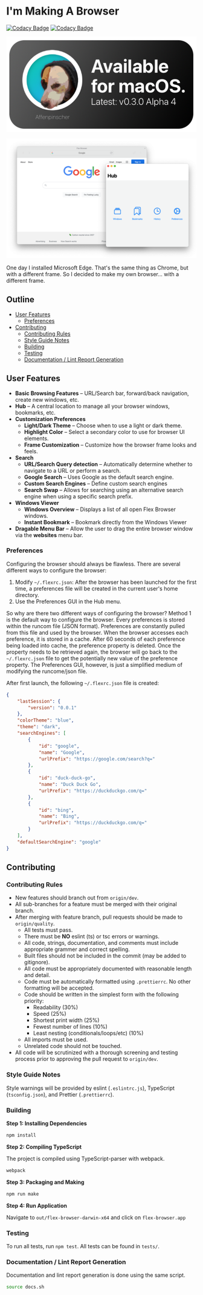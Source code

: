 # I'm Making A Browser

[![Codacy Badge](https://app.codacy.com/project/badge/Grade/d3aa9ab6f4e2428994c506a1ce4ecf1e)](https://www.codacy.com/gh/VirajShah21/FlexBrowser/dashboard?utm_source=github.com&utm_medium=referral&utm_content=VirajShah21/FlexBrowser&utm_campaign=Badge_Grade)
[![Codacy Badge](https://app.codacy.com/project/badge/Coverage/d3aa9ab6f4e2428994c506a1ce4ecf1e)](https://www.codacy.com/gh/VirajShah21/FlexBrowser/dashboard?utm_source=github.com&utm_medium=referral&utm_content=VirajShah21/FlexBrowser&utm_campaign=Badge_Coverage)

![](README/AvailableForMac.png)

![Browser Thumbnail](README/BrowserThumb.png)

One day I installed Microsoft Edge. That's the same thing as Chrome, but with a different frame. So I decided to make my own browser... with a different frame.

## Outline

-   [User Features](#user-features)
    -   [Preferences](#preferences)
-   [Contributing](#contributing)
    -   [Contributing Rules](#contributing-rules)
    -   [Style Guide Notes](#style-guide-notes)
    -   [Building](#building)
    -   [Testing](#testing)
    -   [Documentation / Lint Report Generation](#documentation--lint-report-generation)

## User Features

-   **Basic Browsing Features** – URL/Search bar, forward/back navigation, create new windows, etc.
-   **Hub** – A central location to manage all your browser windows, bookmarks, etc.
-   **Customization Preferences**
    -   **Light/Dark Theme** – Choose when to use a light or dark theme.
    -   **Highlight Color** – Select a secondary color to use for browser UI elements.
    -   **Frame Customization** – Customize how the browser frame looks and feels.
-   **Search**
    -   **URL/Search Query detection** – Automatically determine whether to navigate to a URL or perform a search.
    -   **Google Search** – Uses Google as the default search engine.
    -   **Custom Search Engines** – Define custom search engines
    -   **Search Swap** – Allows for searching using an alternative search engine when using a specific search prefix.
-   **Windows Viewer**
    -   **Windows Overview** – Displays a list of all open Flex Browser windows.
    -   **Instant Bookmark** – Bookmark directly from the Windows Viewer
-   **Dragable Menu Bar** – Allow the user to drag the entire browser window via the **websites** menu bar.

### Preferences

Configuring the browser should always be flawless. There are several different ways to configure the browser:

1. Modify `~/.flexrc.json`: After the browser has been launched for the first time, a preferences file will be created in the current user's home directory.
2. Use the Preferences GUI in the Hub menu.

So why are there two different ways of configuring the browser? Method 1 is the default way to configure the browser. Every preferences is stored within the runcom file (JSON format). Preferences are constantly pulled from this file and used by the browser. When the browser accesses each preference, it is stored in a cache. After 60 seconds of each preference being loaded into cache, the preference property is deleted. Once the property needs to be retrieved again, the browser will go back to the `~/.flexrc.json` file to get the potentially new value of the preference property. The Preferences GUI, however, is just a simplified medium of modifying the runcome/json file.

After first launch, the following `~/.flexrc.json` file is created:

```json
{
    "lastSession": {
        "version": "0.0.1"
    },
    "colorTheme": "blue",
    "theme": "dark",
    "searchEngines": [
        {
            "id": "google",
            "name": "Google",
            "urlPrefix": "https://google.com/search?q="
        },
        {
            "id": "duck-duck-go",
            "name": "Duck Duck Go",
            "urlPrefix": "https://duckduckgo.com/q="
        },
        {
            "id": "bing",
            "name": "Bing",
            "urlPrefix": "https://duckduckgo.com/q="
        }
    ],
    "defaultSearchEngine": "google"
}
```

## Contributing

### Contributing Rules

-   New features should branch out from `origin/dev`.
-   All sub-branches for a feature must be merged with their original branch.
-   After merging with feature branch, pull requests should be made to `origin/quality`.
    -   All tests must pass.
    -   There must be **NO** eslint (ts) or tsc errors or warnings.
    -   All code, strings, documentation, and comments must include appropriate grammer and correct spelling.
    -   Built files should not be included in the commit (may be added to gitignore).
    -   All code must be appropriately documented with reasonable length and detail.
    -   Code must be automatically formatted using `.prettierrc`. No other formatting will be accepted.
    -   Code should be written in the simplest form with the following priority:
        -   Readability (30%)
        -   Speed (25%)
        -   Shortest print width (25%)
        -   Fewest number of lines (10%)
        -   Least nesting (conditionals/loops/etc) (10%)
    -   All imports must be used.
    -   Unrelated code should not be touched.
-   All code will be scrutinized with a thorough screening and testing process prior to approving the pull request to `origin/dev`.

### Style Guide Notes

Style warnings will be provided by eslint (`.eslintrc.js`), TypeScript (`tsconfig.json`), and Prettier (`.prettierrc`).

### Building

**Step 1: Installing Dependencies**

```bash
npm install
```

**Step 2: Compiling TypeScript**

The project is compiled using TypeScript-parser with webpack.

```bash
webpack
```

**Step 3: Packaging and Making**

```bash
npm run make
```

**Step 4: Run Application**

Navigate to `out/flex-browser-darwin-x64` and click on `flex-browser.app`

### Testing

To run all tests, run `npm test`. All tests can be found in `tests/`.

### Documentation / Lint Report Generation

Documentation and lint report generation is done using the same script.

```bash
source docs.sh
```
